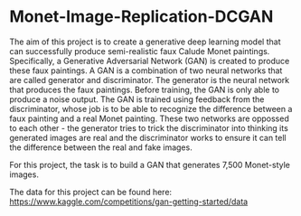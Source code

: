 # Monet-Image-Replication-DCGAN

The aim of this project is to create a generative deep learning model that can successfully produce semi-realistic faux Calude Monet paintings. Specifically, a Generative Adversarial Network (GAN) is created to produce these faux paintings. A GAN is a combination of two neural networks that are called generator and discriminator. The generator is the neural network that produces the faux paintings. Before training, the GAN is only able to produce a noise output. The GAN is trained using feedback from the discriminator, whose job is to be able to recognize the difference between a faux painting and a real Monet painting. These two networks are oppossed to each other - the generator tries to trick the discriminator into thinking its generated images are real and the discriminator works to ensure it can tell the difference between the real and fake images.

For this project, the task is to build a GAN that generates 7,500 Monet-style images.

The data for this project can be found here:
https://www.kaggle.com/competitions/gan-getting-started/data

